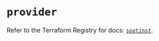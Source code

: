 # `provider`

Refer to the Terraform Registry for docs: [`spotinst`](https://registry.terraform.io/providers/spotinst/spotinst/1.206.0/docs).
